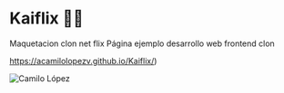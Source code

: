 # Kaiflix 👨‍💻
Maquetacion clon net flix
Página ejemplo desarrollo web frontend clon 

https://acamilolopezv.github.io/Kaiflix/)

![Camilo López](https://github.com/AcamilolopezV/Kaiflix/assets/22356727/8e459f05-d59a-49fc-834f-eb53567c8b4c)


